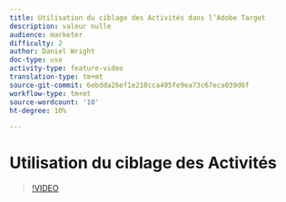 ```yaml
---
title: Utilisation du ciblage des Activités dans l’Adobe Target
description: valeur nulle
audience: marketer
difficulty: 2
author: Daniel Wright
doc-type: use
activity-type: feature-video
translation-type: tm+mt
source-git-commit: 6ebdda26ef1e210cca495fe9ea73c67eca039d6f
workflow-type: tm+mt
source-wordcount: '10'
ht-degree: 10%

---
```


# Utilisation du ciblage des Activités

>[!VIDEO](https://video.tv.adobe.com/v/17385/?quality=12)